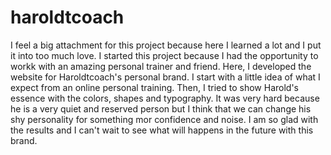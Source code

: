 # haroldtcoach
I feel a big attachment for this project because here I learned a lot and I put it into too much love.
I started this project because I had the opportunity to workk with an amazing personal trainer and friend.
Here, I developed the website for Haroldtcoach's personal brand.
I start with a little idea of what I expect from an online personal training.
Then, I tried to show Harold's essence with the colors, shapes and typography.
It was very hard because he is a very quiet and reserved person but I think that we can change his shy personality for something mor confidence and noise.
I am so glad with the results and I can't wait to see what will happens in the future with this brand.
